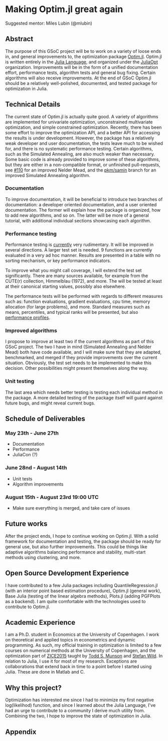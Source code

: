 # Making Optim.jl great again
Suggested mentor: Miles Lubin (@mlubin)

## Abstract
The purpose of this GSoC project will be to work on a variety of loose ends in, and general improvements to, the optimization package [Optim.jl](https://github.com/JuliaOpt/Optim.jl). Optim.jl is written entirely in the [Julia Language](https://github.com/JuliaLang/julia), and organized under the [JuliaOpt](https://github.com/JuliaOpt/) organization. Improvements will be in the form of a unified documentation effort, performance tests, algorithm tests and general bug fixing. Certain algorithms will also receive improvements. At the end of GSoC Optim.jl should be a relatively well-polished, documented, and tested package for optimization in Julia.

## Technical Details
The current state of Optim.jl is actually quite good. A variety of algorithms are implemented for univariate optimization, unconstrained multivariate optimization, and simple constrained optimization. Recently, there has been some effort to improve the optimization API, and a better API for accessing the results is under development. However, the package has a relatively weak developer and user documentation, the tests leave much to be wished for, and there is no systematic performance testing. Certain algorithms, such as the Simulated Annealing, are also much weaker than necessary. Some basic code is already provided to improve some of these algorithms, but they are either in a non-compatible format, or unfinished pull-requests, see [#110](https://github.com/JuliaOpt/Optim.jl/pull/110) for an improved Nelder Mead, and the [pkm/samin](https://github.com/JuliaOpt/Optim.jl/tree/pkm/samin) branch for an improved Simulated Annealing algorithm.

### Documentation
To improve documentation, it will be beneficial to introduce two branches of documentation: a developer oriented documentation, and a user oriented documentation. The former will explain how the package is organized, how to add new algorithms, and so on. The latter will be more of a general tutorial, with additional individual sections showcasing each algorithm.

### Performance testing
Performance testing is [currently](https://github.com/JuliaOpt/Optim.jl/tree/master/benchmarks) very rudimentary. It will be improved in several directions. A larger test set is needed. 9 functions are currently evaluated in a very ad hoc manner. Results are presented in a table with no sorting mechanism, or key performance indicators.

To improve what you might call coverage, I will extend the test set significantly. There are many sources available, for example from the CUTE(r) collection, Himmelblau (1972), and more. The will be tested at least at their canonical starting values, possibly also elsewhere.

The performance tests will be performed with regards to different measures such as: function evaluations, gradient evaluations, cpu time, memory allocation (for large problems), and more. Standard measures such as means, percentiles, and typical ranks will be presented, but also [performance profiles](http://link.springer.com/article/10.1007%2Fs101070100263).

### Improved algorithms
I propose to improve at least two if the current algorithms as part of this GSoC project. The two I have in mind (Simulated Annealing and Nelder Mead) both have code available, and I will make sure that they are adapted, benchmarked, and merged if they provide improvements over the current situation. Obviously, the test set needs to be implemented to make this decision. Other possibilities might present themselves along the way.

### Unit testing
The last area which needs better testing is testing each individual method in the package. A more detailed testing of the package itself will guard against future bugs, and might reveal current bugs.

## Schedule of Deliverables

### May 23th - June 27th

- Documentation
- Performance
- JuliaCon (?)


### June 28nd - August 14th

 - Unit tests
 - Algorithm improvements

### August 15th - August 23rd 19:00 UTC

- Make sure everything is merged, and take care of issues

## Future works
After the project ends, I hope to continue working on Optim.jl. With a solid framework for documentation and testing, the package should be ready for general use, but also further improvements. This could be things like adaptive algorithms balancing performance and stability, multi-start methods using clustering, and more.

## Open Source Development Experience
I have contributed to a few Julia packages including QuantileRegression.jl (with an interior point based estimation procedure), Optim.jl (general work), Base Julia (testing of the linear algebra methods), Plots.jl (adding PGFPlots as a backend). I am quite comfortable with the technologies used to contribute to Optim.jl.

## Academic Experience
I am a Ph.D. student in Economics at the University of Copenhagen. I work on theoretical and applied topics in econometrics and dynamic programming. As such, my official training in optimization is limited to a few courses on numerical methods at the University of Copenhagen, and the optimization part of  [ZICE2015](http://www.zccfe.uzh.ch/pastevents/zice15/announcement.html) taught by [Todd S. Munson](http://www.mcs.anl.gov/~tmunson/) and [Stefan Wild](http://www.mcs.anl.gov/~wild/). In relation to Julia, I use it for most of my research. Exceptions are collaborations that extend back in time to a point before I started using Julia. These are done in Matlab and C.

## Why this project?
Optimization has interested me since I had to minimize my first negative log(likelihod) function, and since I learned about the Julia Language, I've had an urge to contribute to a community I derive much utility from. Combining the two, I hope to improve the state of optimization in Julia.

## Appendix

